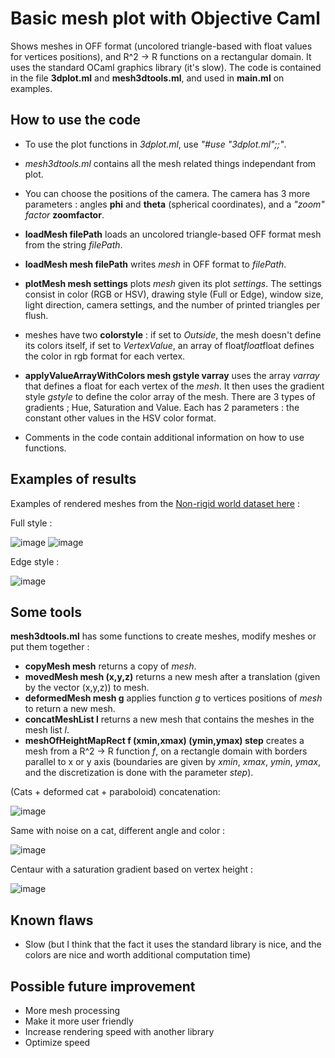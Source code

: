 # Basic mesh plot with Objective Caml
Shows meshes in OFF format (uncolored triangle-based with float values for vertices positions), and R^2 -> R functions on a rectangular domain.
It uses the standard OCaml graphics library (it's slow).
The code is contained in the file **3dplot.ml** and **mesh3dtools.ml**, and used in **main.ml** on examples.

## How to use the code
- To use the plot functions in *3dplot.ml*, use *"#use "3dplot.ml";;"*.

- *mesh3dtools.ml* contains all the mesh related things independant from plot.

- You can choose the positions of the camera. The camera has 3 more parameters : angles **phi** and **theta** (spherical coordinates), and a *"zoom" factor* **zoomfactor**.

- **loadMesh filePath** loads an uncolored triangle-based OFF format mesh from the string *filePath*.

- **loadMesh mesh filePath** writes *mesh* in OFF format to *filePath*.

- **plotMesh mesh settings** plots *mesh* given its plot *settings*. The settings consist in color (RGB or HSV), drawing style (Full or Edge), window size, light direction, camera settings, and the number of printed triangles per flush.

- meshes have two **colorstyle** : if set to *Outside*, the mesh doesn't define its colors itself, if set to *VertexValue*, an array of float*float*float defines the color in rgb format for each vertex.

- **applyValueArrayWithColors mesh gstyle varray** uses the array *varray* that defines a float for each vertex of the *mesh*. It then uses the gradient style *gstyle* to define the color array of the mesh. There are 3 types of gradients ; Hue, Saturation and Value. Each has 2 parameters : the constant other values in the HSV color format.

- Comments in the code contain additional information on how to use functions.

## Examples of results
Examples of rendered meshes from the [Non-rigid world dataset here](http://tosca.cs.technion.ac.il/book/resources_data.html) :

Full style :

![image](https://raw.githubusercontent.com/Bleuje/ocaml-mesh-plot/master/pictures/cat1_ocaml.jpg)
![image](https://raw.githubusercontent.com/Bleuje/ocaml-mesh-plot/master/pictures/centaur1_ocaml.jpg)

Edge style :

![image](https://raw.githubusercontent.com/Bleuje/ocaml-mesh-plot/master/pictures/centaur1_edge_ocaml.jpg)

## Some tools
**mesh3dtools.ml** has some functions to create meshes, modify meshes or put them together :
- **copyMesh mesh** returns a copy of *mesh*.
- **movedMesh mesh (x,y,z)** returns a new mesh after a translation (given by the vector (x,y,z)) to mesh.
- **deformedMesh mesh g** applies function *g* to vertices positions of *mesh* to return a new mesh.
- **concatMeshList l** returns a new mesh that contains the meshes in the mesh list *l*.
- **meshOfHeightMapRect f (xmin,xmax) (ymin,ymax) step** creates a mesh from a R^2 -> R function *f*,
on a rectangle domain with borders parallel to x or y axis (boundaries are given by *xmin*, *xmax*, *ymin*, *ymax*, and the discretization is done with the parameter *step*).

(Cats + deformed cat + paraboloid) concatenation:

![image](https://raw.githubusercontent.com/Bleuje/ocaml-mesh-plot/master/pictures/catfamily.jpg)

Same with noise on a cat, different angle and color :

![image](https://raw.githubusercontent.com/Bleuje/ocaml-mesh-plot/master/pictures/catfamily2.jpg)

Centaur with a saturation gradient based on vertex height :

![image](https://raw.githubusercontent.com/Bleuje/ocaml-mesh-plot/master/pictures/centaurgradientheight.jpg)

## Known flaws
- Slow (but I think that the fact it uses the standard library is nice, and the colors are nice and worth additional computation time)

## Possible future improvement
- More mesh processing
- Make it more user friendly
- Increase rendering speed with another library
- Optimize speed
